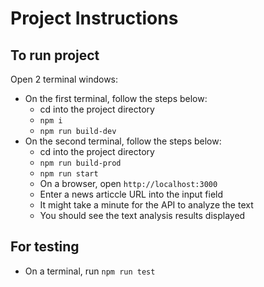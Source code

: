 # Project Instructions

## To run project
Open 2 terminal windows:
  - On the first terminal, follow the steps below:
    - cd into the project directory
    - `npm i`
    - `npm run build-dev`
  - On the second terminal, follow the steps below:
    - cd into the project directory
    - `npm run build-prod`
    - `npm run start`
    - On a browser, open `http://localhost:3000`
    - Enter a news articcle URL into the input field
    - It might take a minute for the API to analyze the text
    - You should see the text analysis results displayed
  
## For testing
- On a terminal, run `npm run test`